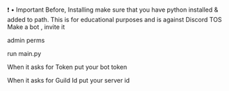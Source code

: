 ❗ • Important
Before, Installing make sure that you have python installed & added to path.
This is for educational purposes and is against Discord TOS
Make a bot , invite it

admin perms

run main.py

When it asks for Token put your bot token

When it asks for Guild Id put your server id
